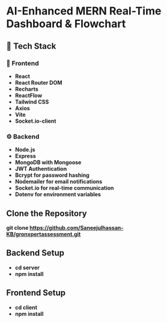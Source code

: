 # AI-Enhanced MERN Real-Time Dashboard & Flowchart

## 🔧 Tech Stack

### 🚀 Frontend
- **React**
- **React Router DOM**
- **Recharts**
- **ReactFlow**
- **Tailwind CSS**
- **Axios**
- **Vite**
- **Socket.io-client**

### ⚙️ Backend
- **Node.js**
- **Express**
- **MongoDB with Mongoose**
- **JWT Authentication**
- **Bcrypt for password hashing**
- **Nodemailer for email notifications**
- **Socket.io for real-time communication**
- **Dotenv for environment variables**

## Clone the Repository

**git clone https://github.com/Saneejulhassan-KB/gronxpertassessment.git**

## Backend Setup
- **cd server**
- **npm install**

## Frontend Setup
- **cd client**
- **npm install**

